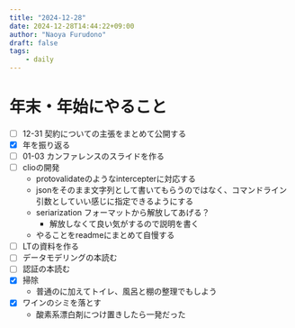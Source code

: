 ```yaml
---
title: "2024-12-28"
date: 2024-12-28T14:44:22+09:00
author: "Naoya Furudono"
draft: false
tags:
    - daily
---
```


# 年末・年始にやること

- [ ] 12-31 契約についての主張をまとめて公開する
- [x] 年を振り返る
- [ ] 01-03 カンファレンスのスライドを作る
- [ ] clioの開発
  - protovalidateのようなintercepterに対応する
  - jsonをそのまま文字列として書いてもらうのではなく、コマンドライン引数としていい感じに指定できるようにする
  - seriarization フォーマットから解放してあげる？
    - 解放しなくて良い気がするので説明を書く
  - やることをreadmeにまとめて自慢する
- [ ] LTの資料を作る
- [ ] データモデリングの本読む
- [ ] 認証の本読む
- [x] 掃除
  - 普通のに加えてトイレ、風呂と棚の整理でもしよう
- [x] ワインのシミを落とす
  - 酸素系漂白剤につけ置きしたら一発だった
